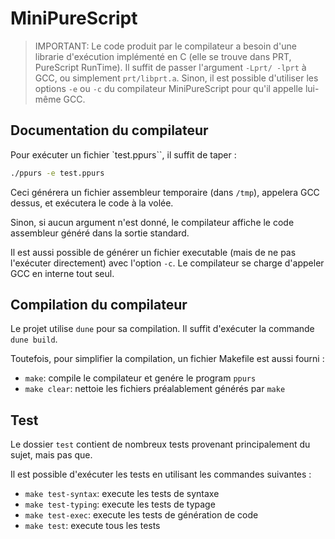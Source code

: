# MiniPureScript

> IMPORTANT: Le code produit par le compilateur a besoin d'une librarie d'exécution implémenté en C (elle se trouve dans PRT, PureScript RunTime). Il suffit de passer l'argument `-Lprt/ -lprt` à GCC, ou simplement `prt/libprt.a`. Sinon, il est possible d'utiliser les options `-e` ou `-c` du compilateur MiniPureScript pour qu'il appelle lui-même GCC.

## Documentation du compilateur

Pour exécuter un fichier `test.ppurs``, il suffit de taper :
```bash
./ppurs -e test.ppurs
```
Ceci générera un fichier assembleur temporaire (dans `/tmp`), appelera GCC dessus, et exécutera le code à la volée.

Sinon, si aucun argument n'est donné, le compilateur affiche le code assembleur généré dans la sortie standard.

Il est aussi possible de générer un fichier executable (mais de ne pas l'exécuter directement) avec l'option `-c`. Le compilateur se charge d'appeler GCC en interne tout seul.

## Compilation du compilateur

Le projet utilise `dune` pour sa compilation. Il suffit d'exécuter la commande `dune build`.

Toutefois, pour simplifier la compilation, un fichier Makefile est aussi fourni :
- `make`: compile le compilateur et genére le program `ppurs`
- `make clear`: nettoie les fichiers préalablement générés par `make`

## Test

Le dossier `test` contient de nombreux tests provenant principalement du sujet, mais pas que.

Il est possible d'exécuter les tests en utilisant les commandes suivantes :
- `make test-syntax`: execute les tests de syntaxe
- `make test-typing`: execute les tests de typage
- `make test-exec`: execute les tests de génération de code
- `make test`: execute tous les tests
